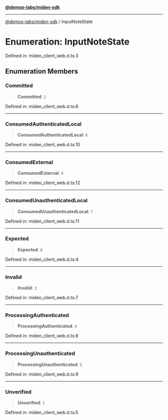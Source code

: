 [**@demox-labs/miden-sdk**](../README.md)

***

[@demox-labs/miden-sdk](../README.md) / InputNoteState

# Enumeration: InputNoteState

Defined in: miden\_client\_web.d.ts:3

## Enumeration Members

### Committed

> **Committed**: `2`

Defined in: miden\_client\_web.d.ts:6

***

### ConsumedAuthenticatedLocal

> **ConsumedAuthenticatedLocal**: `6`

Defined in: miden\_client\_web.d.ts:10

***

### ConsumedExternal

> **ConsumedExternal**: `8`

Defined in: miden\_client\_web.d.ts:12

***

### ConsumedUnauthenticatedLocal

> **ConsumedUnauthenticatedLocal**: `7`

Defined in: miden\_client\_web.d.ts:11

***

### Expected

> **Expected**: `0`

Defined in: miden\_client\_web.d.ts:4

***

### Invalid

> **Invalid**: `3`

Defined in: miden\_client\_web.d.ts:7

***

### ProcessingAuthenticated

> **ProcessingAuthenticated**: `4`

Defined in: miden\_client\_web.d.ts:8

***

### ProcessingUnauthenticated

> **ProcessingUnauthenticated**: `5`

Defined in: miden\_client\_web.d.ts:9

***

### Unverified

> **Unverified**: `1`

Defined in: miden\_client\_web.d.ts:5
